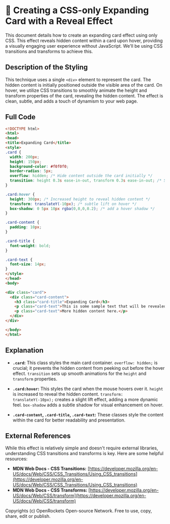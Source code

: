 # 🐞 Creating a CSS-only Expanding Card with a Reveal Effect


This document details how to create an expanding card effect using only CSS.  This effect reveals hidden content within a card upon hover, providing a visually engaging user experience without JavaScript.  We'll be using CSS transitions and transforms to achieve this.


## Description of the Styling

This technique uses a single `<div>` element to represent the card.  The hidden content is initially positioned outside the visible area of the card. On hover, we utilize CSS transitions to smoothly animate the height and transform properties of the card, revealing the hidden content.  The effect is clean, subtle, and adds a touch of dynamism to your web page.


## Full Code

```html
<!DOCTYPE html>
<html>
<head>
<title>Expanding Card</title>
<style>
.card {
  width: 200px;
  height: 150px;
  background-color: #f0f0f0;
  border-radius: 5px;
  overflow: hidden; /* Hide content outside the card initially */
  transition: height 0.3s ease-in-out, transform 0.3s ease-in-out; /* Smooth transitions */
}

.card:hover {
  height: 300px; /* Increased height to reveal hidden content */
  transform: translateY(-10px); /* subtle lift on hover */
  box-shadow: 0 5px 10px rgba(0,0,0,0.2); /* add a hover shadow */
}

.card-content {
  padding: 10px;
}

.card-title {
  font-weight: bold;
}

.card-text {
  font-size: 14px;
}
</style>
</head>
<body>

<div class="card">
  <div class="card-content">
    <h3 class="card-title">Expanding Card</h3>
    <p class="card-text">This is some sample text that will be revealed on hover.</p>
    <p class="card-text">More hidden content here.</p>
  </div>
</div>

</body>
</html>
```


## Explanation

* **`.card`:** This class styles the main card container.  `overflow: hidden;` is crucial; it prevents the hidden content from peeking out before the hover effect.  `transition` sets up smooth animations for the `height` and `transform` properties.

* **`.card:hover`:** This styles the card when the mouse hovers over it.  `height` is increased to reveal the hidden content. `transform: translateY(-10px);` creates a slight lift effect, adding a more dynamic feel. `box-shadow` adds a subtle shadow for visual enhancement on hover.

* **`.card-content`, `.card-title`, `.card-text`:** These classes style the content within the card for better readability and presentation.


## External References

While this effect is relatively simple and doesn't require external libraries, understanding CSS transitions and transforms is key.  Here are some helpful resources:

* **MDN Web Docs - CSS Transitions:** [https://developer.mozilla.org/en-US/docs/Web/CSS/CSS_Transitions/Using_CSS_transitions](https://developer.mozilla.org/en-US/docs/Web/CSS/CSS_Transitions/Using_CSS_transitions)
* **MDN Web Docs - CSS Transforms:** [https://developer.mozilla.org/en-US/docs/Web/CSS/transform](https://developer.mozilla.org/en-US/docs/Web/CSS/transform)


Copyrights (c) OpenRockets Open-source Network. Free to use, copy, share, edit or publish.

